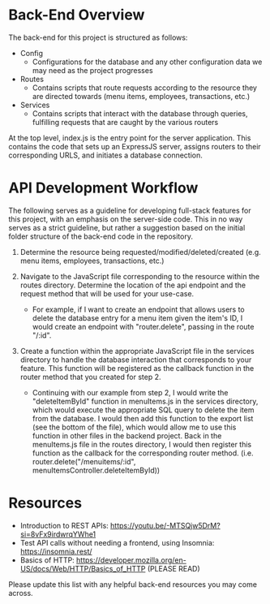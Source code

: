 # Back-End Overview
The back-end for this project is structured as follows:
- Config
    - Configurations for the database and any other configuration data we may need as the project progresses
- Routes
    - Contains scripts that route requests according to the resource they are directed towards (menu items, employees, transactions, etc.)
- Services
    - Contains scripts that interact with the database through queries, fulfilling requests that are caught by the various routers
 
At the top level, index.js is the entry point for the server application. This contains the code that sets up an ExpressJS server, assigns routers 
to their corresponding URLS, and initiates a database connection.

# API Development Workflow
The following serves as a guideline for developing full-stack features for this project, with an emphasis on the server-side code. This in no way serves as a strict guideline, but rather a suggestion based on the initial folder structure of the back-end code in the repository.
1) Determine the resource being requested/modified/deleted/created (e.g. menu items, employees, transactions, etc.)
   
2) Navigate to the JavaScript file corresponding to the resource within the routes directory. Determine the location of the api endpoint and the request method that will be used for your use-case.
    -  For example, if I want to create an endpoint that allows users to delete the database entry for a menu item given the item's ID, I would create an endpoint with "router.delete", passing in the route "/:id".
      
3) Create a function within the appropriate JavaScript file in the services directory to handle the database interaction that corresponds to your feature. This function will be registered as the callback function in the router method that you created for step 2.
    -  Continuing with our example from step 2, I would write the "deleteItemById" function in menuItems.js in the services directory, which would execute the appropriate SQL query to delete the item from the database. I would then add this function to the export list (see the bottom of the file), which would allow me to use this function in other files in the backend project. Back in the menuItems.js file in the routes directory, I would then register this function as the callback for the corresponding router method. (i.e. router.delete("/menuitems/:id", menuItemsController.deleteItemById))
  
# Resources
- Introduction to REST APIs: https://youtu.be/-MTSQjw5DrM?si=8vFx9irdwrqYWhe1
- Test API calls without needing a frontend, using Insomnia: https://insomnia.rest/
- Basics of HTTP: https://developer.mozilla.org/en-US/docs/Web/HTTP/Basics_of_HTTP (PLEASE READ)
  
Please update this list with any helpful back-end resources you may come across.

